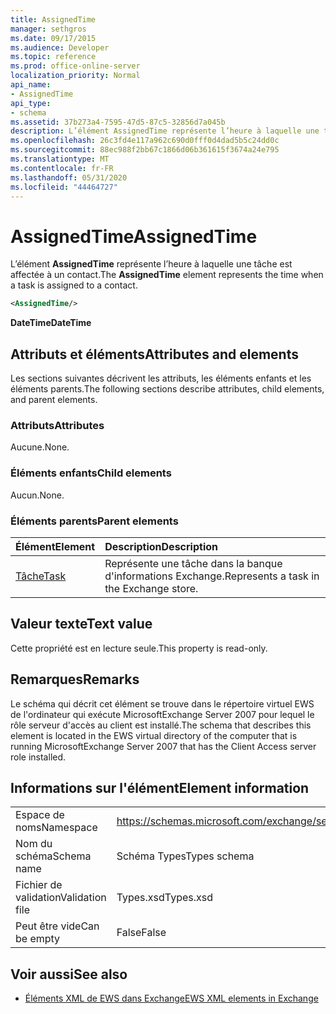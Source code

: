 ```yaml
---
title: AssignedTime
manager: sethgros
ms.date: 09/17/2015
ms.audience: Developer
ms.topic: reference
ms.prod: office-online-server
localization_priority: Normal
api_name:
- AssignedTime
api_type:
- schema
ms.assetid: 37b273a4-7595-47d5-87c5-32856d7a045b
description: L’élément AssignedTime représente l’heure à laquelle une tâche est affectée à un contact.
ms.openlocfilehash: 26c3fd4e117a962c690d0fff0d4dad5b5c24dd0c
ms.sourcegitcommit: 88ec988f2bb67c1866d06b361615f3674a24e795
ms.translationtype: MT
ms.contentlocale: fr-FR
ms.lasthandoff: 05/31/2020
ms.locfileid: "44464727"
---
```

# <a name="assignedtime"></a><span data-ttu-id="ffb75-103">AssignedTime</span><span class="sxs-lookup"><span data-stu-id="ffb75-103">AssignedTime</span></span>

<span data-ttu-id="ffb75-104">L’élément **AssignedTime** représente l’heure à laquelle une tâche est affectée à un contact.</span><span class="sxs-lookup"><span data-stu-id="ffb75-104">The **AssignedTime** element represents the time when a task is assigned to a contact.</span></span> 
  
```xml
<AssignedTime/>
```

 <span data-ttu-id="ffb75-105">**DateTime**</span><span class="sxs-lookup"><span data-stu-id="ffb75-105">**DateTime**</span></span>
## <a name="attributes-and-elements"></a><span data-ttu-id="ffb75-106">Attributs et éléments</span><span class="sxs-lookup"><span data-stu-id="ffb75-106">Attributes and elements</span></span>

<span data-ttu-id="ffb75-107">Les sections suivantes décrivent les attributs, les éléments enfants et les éléments parents.</span><span class="sxs-lookup"><span data-stu-id="ffb75-107">The following sections describe attributes, child elements, and parent elements.</span></span>
  
### <a name="attributes"></a><span data-ttu-id="ffb75-108">Attributs</span><span class="sxs-lookup"><span data-stu-id="ffb75-108">Attributes</span></span>

<span data-ttu-id="ffb75-109">Aucune.</span><span class="sxs-lookup"><span data-stu-id="ffb75-109">None.</span></span>
  
### <a name="child-elements"></a><span data-ttu-id="ffb75-110">Éléments enfants</span><span class="sxs-lookup"><span data-stu-id="ffb75-110">Child elements</span></span>

<span data-ttu-id="ffb75-111">Aucun.</span><span class="sxs-lookup"><span data-stu-id="ffb75-111">None.</span></span>
  
### <a name="parent-elements"></a><span data-ttu-id="ffb75-112">Éléments parents</span><span class="sxs-lookup"><span data-stu-id="ffb75-112">Parent elements</span></span>

|<span data-ttu-id="ffb75-113">**Élément**</span><span class="sxs-lookup"><span data-stu-id="ffb75-113">**Element**</span></span>|<span data-ttu-id="ffb75-114">**Description**</span><span class="sxs-lookup"><span data-stu-id="ffb75-114">**Description**</span></span>|
|:-----|:-----|
|[<span data-ttu-id="ffb75-115">Tâche</span><span class="sxs-lookup"><span data-stu-id="ffb75-115">Task</span></span>](task.md) <br/> |<span data-ttu-id="ffb75-116">Représente une tâche dans la banque d'informations Exchange.</span><span class="sxs-lookup"><span data-stu-id="ffb75-116">Represents a task in the Exchange store.</span></span>  <br/> |
   
## <a name="text-value"></a><span data-ttu-id="ffb75-117">Valeur texte</span><span class="sxs-lookup"><span data-stu-id="ffb75-117">Text value</span></span>

<span data-ttu-id="ffb75-118">Cette propriété est en lecture seule.</span><span class="sxs-lookup"><span data-stu-id="ffb75-118">This property is read-only.</span></span>
  
## <a name="remarks"></a><span data-ttu-id="ffb75-119">Remarques</span><span class="sxs-lookup"><span data-stu-id="ffb75-119">Remarks</span></span>

<span data-ttu-id="ffb75-120">Le schéma qui décrit cet élément se trouve dans le répertoire virtuel EWS de l'ordinateur qui exécute MicrosoftExchange Server 2007 pour lequel le rôle serveur d'accès au client est installé.</span><span class="sxs-lookup"><span data-stu-id="ffb75-120">The schema that describes this element is located in the EWS virtual directory of the computer that is running MicrosoftExchange Server 2007 that has the Client Access server role installed.</span></span>
  
## <a name="element-information"></a><span data-ttu-id="ffb75-121">Informations sur l'élément</span><span class="sxs-lookup"><span data-stu-id="ffb75-121">Element information</span></span>

|||
|:-----|:-----|
|<span data-ttu-id="ffb75-122">Espace de noms</span><span class="sxs-lookup"><span data-stu-id="ffb75-122">Namespace</span></span>  <br/> |https://schemas.microsoft.com/exchange/services/2006/types  <br/> |
|<span data-ttu-id="ffb75-123">Nom du schéma</span><span class="sxs-lookup"><span data-stu-id="ffb75-123">Schema name</span></span>  <br/> |<span data-ttu-id="ffb75-124">Schéma Types</span><span class="sxs-lookup"><span data-stu-id="ffb75-124">Types schema</span></span>  <br/> |
|<span data-ttu-id="ffb75-125">Fichier de validation</span><span class="sxs-lookup"><span data-stu-id="ffb75-125">Validation file</span></span>  <br/> |<span data-ttu-id="ffb75-126">Types.xsd</span><span class="sxs-lookup"><span data-stu-id="ffb75-126">Types.xsd</span></span>  <br/> |
|<span data-ttu-id="ffb75-127">Peut être vide</span><span class="sxs-lookup"><span data-stu-id="ffb75-127">Can be empty</span></span>  <br/> |<span data-ttu-id="ffb75-128">False</span><span class="sxs-lookup"><span data-stu-id="ffb75-128">False</span></span>  <br/> |
   
## <a name="see-also"></a><span data-ttu-id="ffb75-129">Voir aussi</span><span class="sxs-lookup"><span data-stu-id="ffb75-129">See also</span></span>

- [<span data-ttu-id="ffb75-130">Éléments XML de EWS dans Exchange</span><span class="sxs-lookup"><span data-stu-id="ffb75-130">EWS XML elements in Exchange</span></span>](ews-xml-elements-in-exchange.md)

